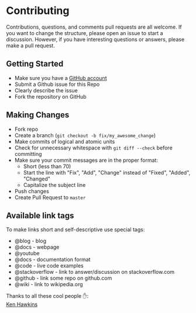 # Contributing

Contributions, questions, and comments pull requests are all welcome.
If you want to change the structure, please open an issue to start a discussion.
However, if you have interesting questions or answers, please make a pull request.

## Getting Started

- Make sure you have a [GitHub account](https://github.com/signup/free)
- Submit a Github issue for this Repo
- Clearly describe the issue
- Fork the repository on GitHub

## Making Changes

- Fork repo
- Create a branch (`git checkout -b fix/my_awesome_change`)
- Make commits of logical and atomic units
- Check for unnecessary whitespace with `git diff --check` before committing
- Make sure your commit messages are in the proper format:
  - Short (less than 70)
  - Start the line with "Fix", "Add", "Change" instead of "Fixed", "Added", "Changed"
  - Capitalize the subject line
- Push changes
- Create Pull Request to `master`

## Available link tags

To make links short and self-descriptive use special tags:

- @blog - blog
- @docs - webpage
- @youtube
- @docs - documentation format
- @code - live code examples
- @stackoverflow - link to answer/discussion on stackoverflow.com
- @github - link some repo on github.com
- @wiki - link to wikipedia.org

Thanks to all these cool people :hand::  
[Ken Hawkins](https://github.com/khawkins98)

